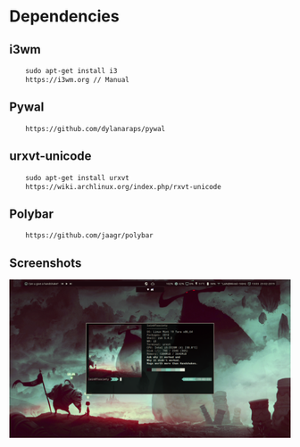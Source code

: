 # Dependencies
    
  ## i3wm 
        sudo apt-get install i3
        https://i3wm.org // Manual
        
  ## Pywal
        https://github.com/dylanaraps/pywal
    
  ## urxvt-unicode
        sudo apt-get install urxvt
        https://wiki.archlinux.org/index.php/rxvt-unicode
        
  ## Polybar
        https://github.com/jaagr/polybar

## Screenshots

![](https://github.com/w1redl4in/.dotfiles/blob/master/Prints/2019-02-23--01:03:50:PM--1600900--scrot.png)



